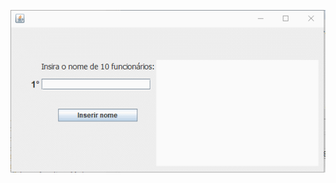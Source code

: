 ![alt text](https://github.com/pedrocorrea2002/Exercicios_java/blob/main/Array/FrameArrayFuncionario/FrameArrayFuncionario.gif?raw=true)
